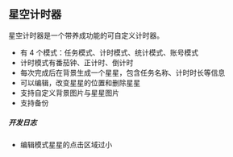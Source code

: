 ## **星空计时器**
星空计时器是一个带养成功能的可自定义计时器。
- 有 4 个模式：任务模式、计时模式、统计模式、账号模式
- 计时模式有番茄钟、正计时、倒计时
- 每次完成后在背景生成一个星星，包含任务名称、计时时长等信息
- 可以编辑，改变星星的位置和删除星星
- 支持自定义背景图片与星星图片
- 支持备份
##### 开发日志
- 编辑模式星星的点击区域过小
